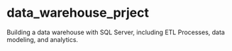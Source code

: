 # data_warehouse_prject
Building a data warehouse with SQL Server, including ETL Processes, data modeling, and analytics.
